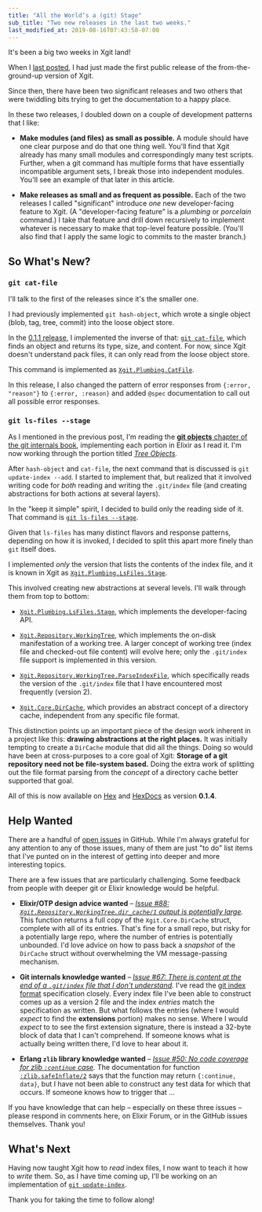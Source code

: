 ```yaml
---
title: "All the World’s a (git) Stage"
sub_title: "Two new releases in the last two weeks."
last_modified_at: 2019-08-16T07:43:58-07:00
---
```


It's been a big two weeks in Xgit land!

When I [last posted](/burning-down-the-house/), I had just made the first public release of the from-the-ground-up version of Xgit.

Since then, there have been two significant releases and two others that were twiddling bits trying to get the documentation to a happy place.

In these two releases, I doubled down on a couple of development patterns that I like:

* **Make modules (and files) as small as possible.** A module should have one clear purpose and do that one thing well. You'll find that Xgit already has many small modules and correspondingly many test scripts. Further, when a git command has multiple forms that have essentially incompatible argument sets, I break those into independent modules. You'll see an example of that later in this article.

* **Make releases as small and as frequent as possible.** Each of the two releases I called "significant" introduce _one_ new developer-facing feature to Xgit. (A "developer-facing feature" is a _plumbing_ or _porcelain_ command.) I take that feature and drill down recursively to implement whatever is necessary to make that top-level feature possible. (You'll also find that I apply the same logic to commits to the master branch.)

## So What's New?

### `git cat-file`

I'll talk to the first of the releases since it's the smaller one.

I had previously implemented `git hash-object`, which wrote a single object (blob, tag, tree, commit) into the loose object store.

In the [0.1.1 release](https://github.com/elixir-git/xgit/blob/master/CHANGELOG.md#v011), I implemented the inverse of that: [`git cat-file`](https://git-scm.com/docs/git-cat-file), which finds an object and returns its type, size, and content. For now, since Xgit doesn't understand pack files, it can only read from the loose object store.

This command is implemented as [`Xgit.Plumbing.CatFile`](https://hexdocs.pm/xgit/Xgit.Plumbing.CatFile.html).

In this release, I also changed the pattern of error responses from `{:error, "reason"}` to `{:error, :reason}` and added `@spec` documentation to call out all possible error responses.

### `git ls-files --stage`

As I mentioned in the previous post, I'm reading the [**git objects** chapter of the git internals book](https://git-scm.com/book/en/v2/Git-Internals-Git-Objects), implementing each portion in Elixir as I read it. I'm now working through the portion titled _[Tree Objects](https://git-scm.com/book/en/v2/Git-Internals-Git-Objects#_tree_objects)._

After `hash-object` and `cat-file`, the next command that is discussed is `git update-index --add`. I started to implement that, but realized that it involved writing code for _both_ reading and writing the `.git/index` file (and creating abstractions for both actions at several layers).

In the "keep it simple" spirit, I decided to build only the reading side of it. That command is [`git ls-files --stage`](https://git-scm.com/docs/git-ls-files#Documentation/git-ls-files.txt---stage).

Given that `ls-files` has many distinct flavors and response patterns, depending on how it is invoked, I decided to split this apart more finely than `git` itself does.

I implemented _only_ the version that lists the contents of the index file, and it is known in Xgit as [`Xgit.Plumbing.LsFiles.Stage`](https://hexdocs.pm/xgit/Xgit.Plumbing.LsFiles.Stage.html).

This involved creating new abstractions at several levels. I'll walk through them from top to bottom:

* [`Xgit.Plumbing.LsFiles.Stage`](https://hexdocs.pm/xgit/Xgit.Plumbing.LsFiles.Stage.html), which implements the developer-facing API.

* [`Xgit.Repository.WorkingTree`](https://hexdocs.pm/xgit/Xgit.Repository.WorkingTree.html), which implements the on-disk manifestation of a working tree. A larger concept of working tree (index file and checked-out file content) will evolve here; only the `.git/index` file support is implemented in this version.

* [`Xgit.Repository.WorkingTree.ParseIndexFile`](https://hexdocs.pm/xgit/Xgit.Repository.WorkingTree.ParseIndexFile.html), which specifically reads the version of the `.git/index` file that I have encountered most frequently (version 2).

* [`Xgit.Core.DirCache`](https://hexdocs.pm/xgit/Xgit.Core.DirCache.html), which provides an abstract concept of a directory cache, independent from any specific file format.

This distinction points up an important piece of the design work inherent in a project like this: **drawing abstractions at the right places.** It was initially tempting to create a `DirCache` module that did all the things. Doing so would have been at cross-purposes to a core goal of Xgit: **Storage of a git repository need not be file-system based.** Doing the extra work of splitting out the file format parsing from the _concept_ of a directory cache better supported that goal.

All of this is now available on [Hex](https://hex.pm/packages/xgit) and [HexDocs](https://hexdocs.pm/xgit/0.1.4/Xgit.html) as version **0.1.4**.

## Help Wanted

There are a handful of [open issues](https://github.com/elixir-git/xgit/issues) in GitHub. While I'm always grateful for any attention to any of those issues, many of them are just "to do" list items that I've punted on in the interest of getting into deeper and more interesting topics.

There are a few issues that are particularly challenging. Some feedback from people with deeper git or Elixir knowledge would be helpful.

* **Elixir/OTP design advice wanted** – _[Issue #88: `Xgit.Repository.WorkingTree.dir_cache/1` output is potentially large](https://github.com/elixir-git/xgit/issues/88)._ This function returns a full copy of the `Xgit.Core.DirCache` struct, complete with all of its entries. That's fine for a small repo, but risky for a potentially large repo, where the number of entries is potentially unbounded. I'd love advice on how to pass back a _snapshot_ of the `DirCache` struct without overwhelming the VM message-passing mechanism.

* **Git internals knowledge wanted** – _[Issue #67: There is content at the end of a `.git/index` file that I don't understand](https://github.com/elixir-git/xgit/issues/67)._ I've read the [git index format](https://github.com/git/git/blob/master/Documentation/technical/index-format.txt) specification closely. Every index file I've been able to construct comes up as a version 2 file and the index _entries_ match the specification as written. But what follows the entries (where I would _expect_ to find the **extensions** portion) makes no sense. Where I would _expect_ to to see the first extension signature, there is instead a 32-byte block of data that I can't comprehend. If someone knows what is actually being written there, I'd love to hear about it.

* **Erlang `zlib` library knowledge wanted** – _[Issue #50: No code coverage for zlib `:continue` case](https://github.com/elixir-git/xgit/issues/50)._ The documentation for function [`:zlib.safeInflate/2`](http://erlang.org/doc/man/zlib.html#safeInflate-2) says that the function may return `{:continue, data}`, but I have not been able to construct any test data for which that occurs. If someone knows how to trigger that …

If you have knowledge that can help – especially on these three issues – please respond in comments here, on Elixir Forum, or in the GitHub issues themselves. Thank you!

## What's Next

Having now taught Xgit how to _read_ index files, I now want to teach it how to _write_ them. So, as I have time coming up, I'll be working on an implementation of [`git update-index`](https://git-scm.com/docs/git-update-index).

Thank you for taking the time to follow along!
